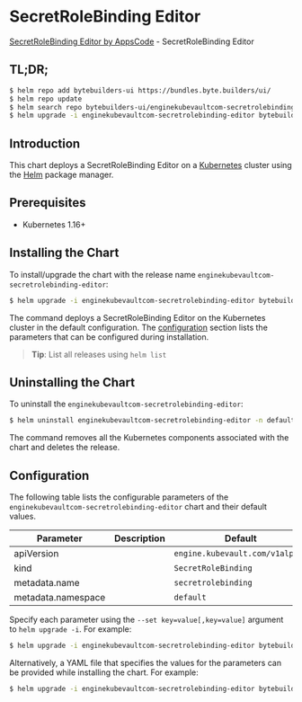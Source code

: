 # SecretRoleBinding Editor

[SecretRoleBinding Editor by AppsCode](https://byte.builders) - SecretRoleBinding Editor

## TL;DR;

```bash
$ helm repo add bytebuilders-ui https://bundles.byte.builders/ui/
$ helm repo update
$ helm search repo bytebuilders-ui/enginekubevaultcom-secretrolebinding-editor --version=v0.4.2
$ helm upgrade -i enginekubevaultcom-secretrolebinding-editor bytebuilders-ui/enginekubevaultcom-secretrolebinding-editor -n default --create-namespace --version=v0.4.2
```

## Introduction

This chart deploys a SecretRoleBinding Editor on a [Kubernetes](http://kubernetes.io) cluster using the [Helm](https://helm.sh) package manager.

## Prerequisites

- Kubernetes 1.16+

## Installing the Chart

To install/upgrade the chart with the release name `enginekubevaultcom-secretrolebinding-editor`:

```bash
$ helm upgrade -i enginekubevaultcom-secretrolebinding-editor bytebuilders-ui/enginekubevaultcom-secretrolebinding-editor -n default --create-namespace --version=v0.4.2
```

The command deploys a SecretRoleBinding Editor on the Kubernetes cluster in the default configuration. The [configuration](#configuration) section lists the parameters that can be configured during installation.

> **Tip**: List all releases using `helm list`

## Uninstalling the Chart

To uninstall the `enginekubevaultcom-secretrolebinding-editor`:

```bash
$ helm uninstall enginekubevaultcom-secretrolebinding-editor -n default
```

The command removes all the Kubernetes components associated with the chart and deletes the release.

## Configuration

The following table lists the configurable parameters of the `enginekubevaultcom-secretrolebinding-editor` chart and their default values.

|     Parameter      | Description |                  Default                   |
|--------------------|-------------|--------------------------------------------|
| apiVersion         |             | <code>engine.kubevault.com/v1alpha1</code> |
| kind               |             | <code>SecretRoleBinding</code>             |
| metadata.name      |             | <code>secretrolebinding</code>             |
| metadata.namespace |             | <code>default</code>                       |


Specify each parameter using the `--set key=value[,key=value]` argument to `helm upgrade -i`. For example:

```bash
$ helm upgrade -i enginekubevaultcom-secretrolebinding-editor bytebuilders-ui/enginekubevaultcom-secretrolebinding-editor -n default --create-namespace --version=v0.4.2 --set apiVersion=engine.kubevault.com/v1alpha1
```

Alternatively, a YAML file that specifies the values for the parameters can be provided while
installing the chart. For example:

```bash
$ helm upgrade -i enginekubevaultcom-secretrolebinding-editor bytebuilders-ui/enginekubevaultcom-secretrolebinding-editor -n default --create-namespace --version=v0.4.2 --values values.yaml
```
